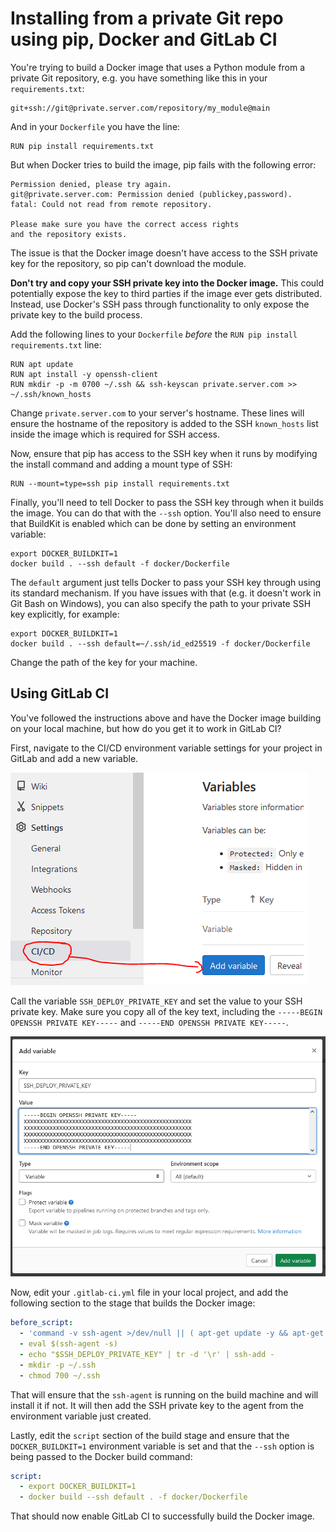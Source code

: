 # Installing from a private Git repo using pip, Docker and GitLab CI

You're trying to build a Docker image that uses a Python module from a private Git repository, e.g. you have something like this in your `requirements.txt`:

```shell
git+ssh://git@private.server.com/repository/my_module@main
```
And in your `Dockerfile` you have the line:

```shell
RUN pip install requirements.txt
```
But when Docker tries to build the image, pip fails with the following error:

```shell
Permission denied, please try again.
git@private.server.com: Permission denied (publickey,password).
fatal: Could not read from remote repository.

Please make sure you have the correct access rights
and the repository exists.
```
The issue is that the Docker image doesn't have access to the SSH private key for the repository, so pip can't download the module.

**Don't try and copy your SSH private key into the Docker image.** This could potentially expose the key to third parties if the image ever gets distributed. Instead, use Docker's SSH pass through functionality to only expose the private key to the build process.

Add the following lines to your `Dockerfile` _before_ the `RUN pip install requirements.txt` line:

```shell
RUN apt update
RUN apt install -y openssh-client
RUN mkdir -p -m 0700 ~/.ssh && ssh-keyscan private.server.com >> ~/.ssh/known_hosts
```
Change `private.server.com` to your server's hostname. These lines will ensure the hostname of the repository is added to the SSH `known_hosts` list inside the image which is required for SSH access.

Now, ensure that pip has access to the SSH key when it runs by modifying the install command and adding a mount type of SSH:

```shell
RUN --mount=type=ssh pip install requirements.txt
```

Finally, you'll need to tell Docker to pass the SSH key through when it builds the image. You can do that with the `--ssh` option. You'll also need to ensure that BuildKit is enabled which can be done by setting an environment variable:

```shell
export DOCKER_BUILDKIT=1
docker build . --ssh default -f docker/Dockerfile
```
The `default` argument just tells Docker to pass your SSH key through using its standard mechanism. If you have issues with that (e.g. it doesn't work in Git Bash on Windows), you can also specify the path to your private SSH key explicitly, for example:

```shell
export DOCKER_BUILDKIT=1
docker build . --ssh default=~/.ssh/id_ed25519 -f docker/Dockerfile
```
Change the path of the key for your machine. 

## Using GitLab CI

You've followed the instructions above and have the Docker image building on your local machine, but how do you get it to work in GitLab CI?

First, navigate to the CI/CD environment variable settings for your project in GitLab and add a new variable.

![GitLab Environment Variable](images/ci_env_var.png)

Call the variable `SSH_DEPLOY_PRIVATE_KEY` and set the value to your SSH private key. Make sure you copy all of the key text, including the `-----BEGIN OPENSSH PRIVATE KEY-----` and `-----END OPENSSH PRIVATE KEY-----`.

![Add SSH Key](images/add_ssh_key.png)

Now, edit your `.gitlab-ci.yml` file in your local project, and add the following section to the stage that builds the Docker image:

```yaml
before_script:
  - 'command -v ssh-agent >/dev/null || ( apt-get update -y && apt-get install openssh-client -y )'
  - eval $(ssh-agent -s)
  - echo "$SSH_DEPLOY_PRIVATE_KEY" | tr -d '\r' | ssh-add -
  - mkdir -p ~/.ssh
  - chmod 700 ~/.ssh
```

That will ensure that the `ssh-agent` is running on the build machine and will install it if not. It will then add the SSH private key to the agent from the environment variable just created.

Lastly, edit the `script` section of the build stage and ensure that the `DOCKER_BUILDKIT=1` environment variable is set and that the `--ssh` option is being passed to the Docker build command:

```yaml
script:
  - export DOCKER_BUILDKIT=1
  - docker build --ssh default . -f docker/Dockerfile
```
That should now enable GitLab CI to successfully build the Docker image.
